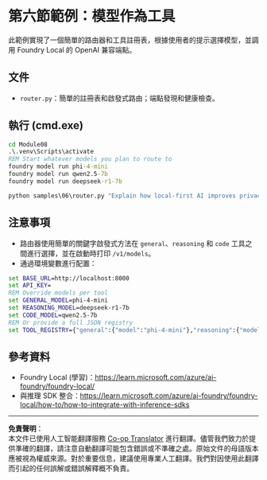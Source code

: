 <!--
CO_OP_TRANSLATOR_METADATA:
{
  "original_hash": "7f0c6af41a1ae2c5a770c8170da8bd6e",
  "translation_date": "2025-09-30T23:27:01+00:00",
  "source_file": "Module08/samples/06/README.md",
  "language_code": "hk"
}
-->
# 第六節範例：模型作為工具

此範例實現了一個簡單的路由器和工具註冊表，根據使用者的提示選擇模型，並調用 Foundry Local 的 OpenAI 兼容端點。

## 文件
- `router.py`：簡單的註冊表和啟發式路由；端點發現和健康檢查。

## 執行 (cmd.exe)
```cmd
cd Module08
.\.venv\Scripts\activate
REM Start whatever models you plan to route to
foundry model run phi-4-mini
foundry model run qwen2.5-7b
foundry model run deepseek-r1-7b

python samples\06\router.py "Explain how local-first AI improves privacy in two sentences."
```

## 注意事項
- 路由器使用簡單的關鍵字啟發式方法在 `general`、`reasoning` 和 `code` 工具之間進行選擇，並在啟動時打印 `/v1/models`。
- 通過環境變數進行配置：
```cmd
set BASE_URL=http://localhost:8000
set API_KEY=
REM Override models per tool
set GENERAL_MODEL=phi-4-mini
set REASONING_MODEL=deepseek-r1-7b
set CODE_MODEL=qwen2.5-7b
REM Or provide a full JSON registry
set TOOL_REGISTRY={"general":{"model":"phi-4-mini"},"reasoning":{"model":"deepseek-r1-7b"},"code":{"model":"qwen2.5-7b"}}
```

## 參考資料
- Foundry Local (學習)：https://learn.microsoft.com/azure/ai-foundry/foundry-local/
- 與推理 SDK 整合：https://learn.microsoft.com/azure/ai-foundry/foundry-local/how-to/how-to-integrate-with-inference-sdks

---

**免責聲明**：  
本文件已使用人工智能翻譯服務 [Co-op Translator](https://github.com/Azure/co-op-translator) 進行翻譯。儘管我們致力於提供準確的翻譯，請注意自動翻譯可能包含錯誤或不準確之處。原始文件的母語版本應被視為權威來源。對於重要信息，建議使用專業人工翻譯。我們對因使用此翻譯而引起的任何誤解或錯誤解釋概不負責。